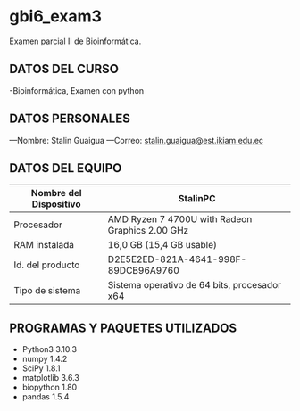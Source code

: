 # gbi6_exam3
Examen parcial II de Bioinformática.

## DATOS DEL CURSO 

-Bioinformática, Examen con python

## DATOS PERSONALES
—Nombre: Stalin Guaigua
—Correo: stalin.guaigua@est.ikiam.edu.ec

## DATOS DEL EQUIPO

| Nombre del Dispositivo|  StalinPC | 
| --- | ----| 
| Procesador  |  AMD Ryzen 7 4700U with Radeon Graphics  2.00 GHz |
| RAM instalada |  16,0 GB (15,4 GB usable) |
Id. del  producto |  D2E5E2ED-821A-4641-998F-89DCB96A9760 | 
| Tipo de sistema |  Sistema operativo de 64 bits, procesador x64 |


## PROGRAMAS Y PAQUETES UTILIZADOS 
* Python3 3.10.3 
* numpy 1.4.2 
* SciPy 1.8.1 
* matplotlib  3.6.3 
* biopython 1.80
* pandas 1.5.4
